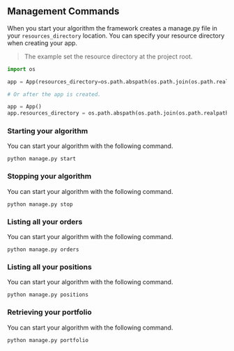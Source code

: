 ## Management Commands

When you start your algorithm the framework creates a manage.py file in your `resources_directory` location.
You can specify your resource directory when creating your app.

> The example set the resource directory at the project root.

```python
import os

app = App(resources_directory=os.path.abspath(os.path.join(os.path.realpath(__file__), os.pardir)))

# Or after the app is created.

app = App()
app.resources_directory = os.path.abspath(os.path.join(os.path.realpath(__file__), os.pardir))
```

### Starting your algorithm

You can start your algorithm with the following command.

```shell
python manage.py start
```

### Stopping your algorithm
You can start your algorithm with the following command.

```shell
python manage.py stop
```

### Listing all your orders

You can start your algorithm with the following command.

```shell
python manage.py orders
```

### Listing all your positions

You can start your algorithm with the following command.

```shell
python manage.py positions
```

### Retrieving your portfolio

You can start your algorithm with the following command.

```shell
python manage.py portfolio
```
